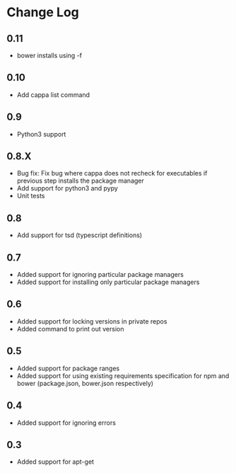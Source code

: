 Change Log
==========

0.11
---

- bower installs using -f

0.10
---

- Add cappa list command

0.9
---

- Python3 support

0.8.X
-----

- Bug fix: Fix bug where cappa does not recheck for executables if previous step installs the package manager
- Add support for python3 and pypy
- Unit tests

0.8
---

- Add support for tsd (typescript definitions)

0.7
---

- Added support for ignoring particular package managers
- Added support for installing only particular package managers

0.6
---

- Added support for locking versions in private repos
- Added command to print out version

0.5
---

- Added support for package ranges
- Added support for using existing requirements specification for npm and bower (package.json, bower.json respectively)

0.4
---

- Added support for ignoring errors

0.3
---

- Added support for apt-get
